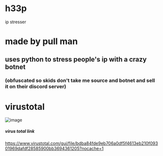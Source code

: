 # h33p
ip stresser

# made by pull man

## uses python to stress people's ip with a crazy botnet

### (obfuscated so skids don't take me source and botnet and sell it on their discord server)

# virustotal
![image](https://cdn.discordapp.com/attachments/629784607650349087/1080973578624835634/image.png)

##### virus total link
https://www.virustotal.com/gui/file/bdba84fde9eb706a0df5f4613eb210f09301969dafdf28585900bb3694361205?nocache=1
